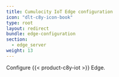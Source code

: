```yaml
---
title: Cumulocity IoT Edge configuration
icon: "dlt-c8y-icon-book"
type: root
layout: redirect
bundle: edge-configuration
section: 
  - edge_server
weight: 13
---
```


Configure {{< product-c8y-iot >}} Edge.